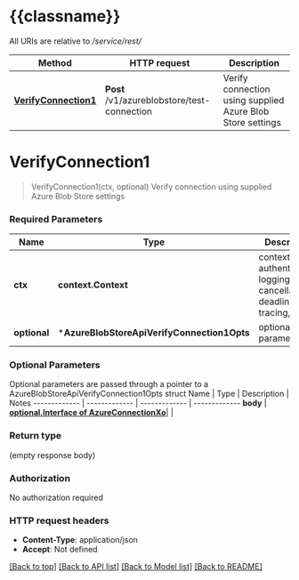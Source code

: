 # {{classname}}

All URIs are relative to */service/rest/*

Method | HTTP request | Description
------------- | ------------- | -------------
[**VerifyConnection1**](AzureBlobStoreApi.md#VerifyConnection1) | **Post** /v1/azureblobstore/test-connection | Verify connection using supplied Azure Blob Store settings

# **VerifyConnection1**
> VerifyConnection1(ctx, optional)
Verify connection using supplied Azure Blob Store settings

### Required Parameters

Name | Type | Description  | Notes
------------- | ------------- | ------------- | -------------
 **ctx** | **context.Context** | context for authentication, logging, cancellation, deadlines, tracing, etc.
 **optional** | ***AzureBlobStoreApiVerifyConnection1Opts** | optional parameters | nil if no parameters

### Optional Parameters
Optional parameters are passed through a pointer to a AzureBlobStoreApiVerifyConnection1Opts struct
Name | Type | Description  | Notes
------------- | ------------- | ------------- | -------------
 **body** | [**optional.Interface of AzureConnectionXo**](AzureConnectionXo.md)|  | 

### Return type

 (empty response body)

### Authorization

No authorization required

### HTTP request headers

 - **Content-Type**: application/json
 - **Accept**: Not defined

[[Back to top]](#) [[Back to API list]](../README.md#documentation-for-api-endpoints) [[Back to Model list]](../README.md#documentation-for-models) [[Back to README]](../README.md)


